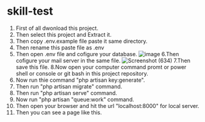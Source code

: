 
# skill-test

1. First of all dwonload this project.
2. Then select this project and Extract it.
3. Then copy .env.example file paste it same directory.
4. Then rename this paste file as .env
5. Then open .env file and cofigure your database.
![image](https://user-images.githubusercontent.com/82632543/158804604-e963f9a9-59c7-4e54-b71a-d8afd622f5fb.png)
6.Then cofigure your mail server in the same file.
![Screenshot (634)](https://user-images.githubusercontent.com/82632543/158805241-266924e5-4e0a-41d7-8243-3ab9cc2ffdd7.png)
7.Then save this file.
8.Now open your computer command promt or power shell or console or git bash in this project repository.
9. Now run thie command "php artisan key:generate".
10. Then run "php artisan migrate" command.
11. Then run "php artisan serve" command.
12. Now run "php artisan "queue:work" command.
13. Then open your browser and hit the url "localhost:8000"  for local server.
14. Then you can see a page like this.

